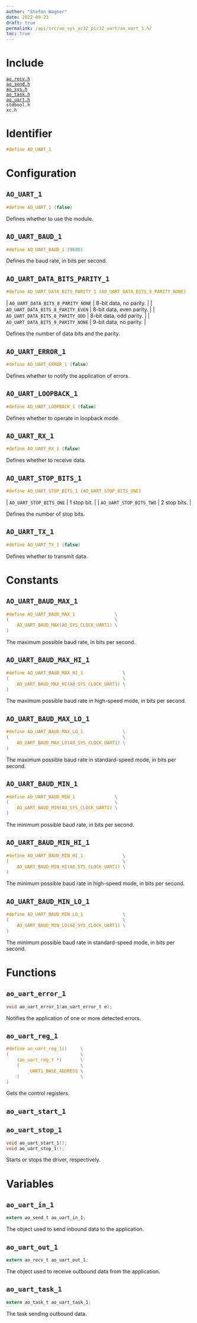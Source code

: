 ```yaml
---
author: "Stefan Wagner"
date: 2022-09-23
draft: true
permalink: /api/src/ao_sys_xc32_pic32_uart/ao_uart_1.h/
toc: true
---
```


# Include

[`ao_recv.h`](../ao_sys/ao_recv.h.md) <br/>
[`ao_send.h`](../ao_sys/ao_send.h.md) <br/>
[`ao_sys.h`](ao_sys.h.md) <br/>
[`ao_task.h`](../ao_sys/ao_task.h.md) <br/>
[`ao_uart.h`](ao_uart.h.md) <br/>
`stdbool.h` <br/>
`xc.h`

# Identifier

```c
#define AO_UART_1
```

# Configuration

## `AO_UART_1`

```c
#define AO_UART_1 (false)
```

Defines whether to use the module.

## `AO_UART_BAUD_1`

```c
#define AO_UART_BAUD_1 (9600)
```

Defines the baud rate, in bits per second.

## `AO_UART_DATA_BITS_PARITY_1`

```c
#define AO_UART_DATA_BITS_PARITY_1 (AO_UART_DATA_BITS_8_PARITY_NONE)
```

| `AO_UART_DATA_BITS_8_PARITY_NONE` | 8-bit data, no parity.   |
| `AO_UART_DATA_BITS_8_PARITY_EVEN` | 8-bit data, even parity. |
| `AO_UART_DATA_BITS_8_PARITY_ODD`  | 8-bit data, odd parity.  |
| `AO_UART_DATA_BITS_9_PARITY_NONE` | 9-bit data, no parity.   |

Defines the number of data bits and the parity.

## `AO_UART_ERROR_1`

```c
#define AO_UART_ERROR_1 (false)
```

Defines whether to notify the application of errors.

## `AO_UART_LOOPBACK_1`

```c
#define AO_UART_LOOPBACK_1 (false)
```

Defines whether to operate in loopback mode.

## `AO_UART_RX_1`

```c
#define AO_UART_RX_1 (false)
```

Defines whether to receive data.

## `AO_UART_STOP_BITS_1`

```c
#define AO_UART_STOP_BITS_1 (AO_UART_STOP_BITS_ONE)
```

| `AO_UART_STOP_BITS_ONE` | 1 stop bit.  |
| `AO_UART_STOP_BITS_TWO` | 2 stop bits. |

Defines the number of stop bits.

## `AO_UART_TX_1`

```c
#define AO_UART_TX_1 (false)
```

Defines whether to transmit data.

# Constants

## `AO_UART_BAUD_MAX_1`

```c
#define AO_UART_BAUD_MAX_1               \
(                                        \
    AO_UART_BAUD_MAX(AO_SYS_CLOCK_UART1) \
)
```

The maximum possible baud rate, in bits per second.

## `AO_UART_BAUD_MAX_HI_1`

```c
#define AO_UART_BAUD_MAX_HI_1               \
(                                           \
    AO_UART_BAUD_MAX_HI(AO_SYS_CLOCK_UART1) \
)
```

The maximum possible baud rate in high-speed mode, in bits per second.

## `AO_UART_BAUD_MAX_LO_1`

```c
#define AO_UART_BAUD_MAX_LO_1               \
(                                           \
    AO_UART_BAUD_MAX_LO(AO_SYS_CLOCK_UART1) \
)
```

The maximum possible baud rate in standard-speed mode, in bits per second.

## `AO_UART_BAUD_MIN_1`

```c
#define AO_UART_BAUD_MIN_1               \
(                                        \
    AO_UART_BAUD_MIN(AO_SYS_CLOCK_UART1) \
)
```

The minimum possible baud rate, in bits per second.

## `AO_UART_BAUD_MIN_HI_1`

```c
#define AO_UART_BAUD_MIN_HI_1               \
(                                           \
    AO_UART_BAUD_MIN_HI(AO_SYS_CLOCK_UART1) \
)
```

The minimum possible baud rate in high-speed mode, in bits per second.

## `AO_UART_BAUD_MIN_LO_1`

```c
#define AO_UART_BAUD_MIN_LO_1               \
(                                           \
    AO_UART_BAUD_MIN_LO(AO_SYS_CLOCK_UART1) \
)
```

The minimum possible baud rate in standard-speed mode, in bits per second.

# Functions

## `ao_uart_error_1`

```c
void ao_uart_error_1(ao_uart_error_t e);
```

Notifies the application of one or more detected errors.

## `ao_uart_reg_1`

```c
#define ao_uart_reg_1()     \
(                           \
    (ao_uart_reg_t *)       \
    (                       \
        _UART1_BASE_ADDRESS \
    )                       \
)
```

Gets the control registers.

## `ao_uart_start_1`
## `ao_uart_stop_1`

```c
void ao_uart_start_1();
void ao_uart_stop_1();
```

Starts or stops the driver, respectively.

# Variables

## `ao_uart_in_1`

```c
extern ao_send_t ao_uart_in_1;
```

The object used to send inbound data to the application.

## `ao_uart_out_1`

```c
extern ao_recv_t ao_uart_out_1;
```

The object used to receive outbound data from the application.

## `ao_uart_task_1`

```c
extern ao_task_t ao_uart_task_1;
```

The task sending outbound data.
